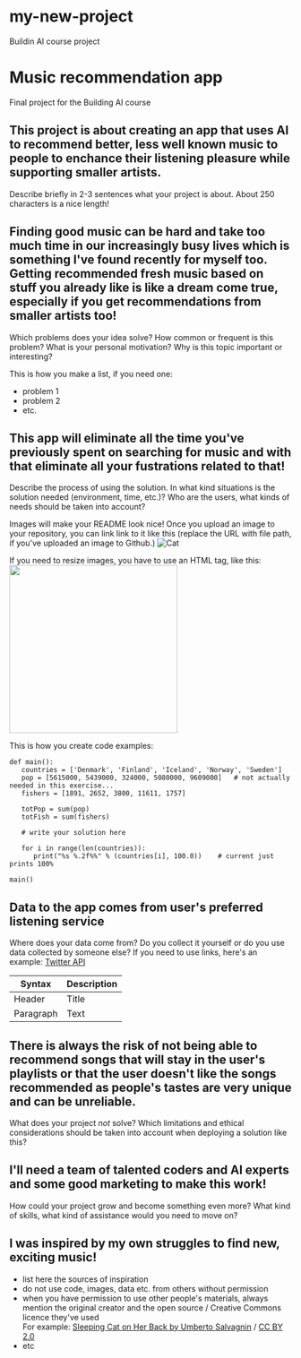# my-new-project
Buildin AI course project
<!-- This is the markdown template for the final project of the Building AI course, 
created by Reaktor Innovations and University of Helsinki. 
Copy the template, paste it to your GitHub README and edit! -->

# Music recommendation app

Final project for the Building AI course

## This project is about creating an app that uses AI to recommend better, less well known music to people to enchance their listening pleasure while supporting smaller artists.

Describe briefly in 2-3 sentences what your project is about. About 250 characters is a nice length! 


## Finding good music can be hard and take too much time in our increasingly busy lives which is something I've found recently for myself too. Getting recommended fresh music based on stuff you already like is like a dream come true, especially if you get recommendations from smaller artists too!

Which problems does your idea solve? How common or frequent is this problem? What is your personal motivation? Why is this topic important or interesting?

This is how you make a list, if you need one:
* problem 1
* problem 2
* etc.


## This app will eliminate all the time you've previously spent on searching for music and with that eliminate all your fustrations related to that!

Describe the process of using the solution. In what kind situations is the solution needed (environment, time, etc.)? Who are the users, what kinds of needs should be taken into account?

Images will make your README look nice!
Once you upload an image to your repository, you can link link to it like this (replace the URL with file path, if you've uploaded an image to Github.)
![Cat](https://upload.wikimedia.org/wikipedia/commons/5/5e/Sleeping_cat_on_her_back.jpg)

If you need to resize images, you have to use an HTML tag, like this:
<img src="https://upload.wikimedia.org/wikipedia/commons/5/5e/Sleeping_cat_on_her_back.jpg" width="300">

This is how you create code examples:
```
def main():
   countries = ['Denmark', 'Finland', 'Iceland', 'Norway', 'Sweden']
   pop = [5615000, 5439000, 324000, 5080000, 9609000]   # not actually needed in this exercise...
   fishers = [1891, 2652, 3800, 11611, 1757]

   totPop = sum(pop)
   totFish = sum(fishers)

   # write your solution here

   for i in range(len(countries)):
      print("%s %.2f%%" % (countries[i], 100.0))    # current just prints 100%

main()
```


## Data to the app comes from user's preferred listening service
Where does your data come from? Do you collect it yourself or do you use data collected by someone else?
If you need to use links, here's an example:
[Twitter API](https://developer.twitter.com/en/docs)

| Syntax      | Description |
| ----------- | ----------- |
| Header      | Title       |
| Paragraph   | Text        |

## There is always the risk of not being able to recommend songs that will stay in the user's playlists or that the user doesn't like the songs recommended as people's tastes are very unique and can be unreliable.

What does your project _not_ solve? Which limitations and ethical considerations should be taken into account when deploying a solution like this?

## I'll need a team of talented coders and AI experts and some good marketing to make this work!

How could your project grow and become something even more? What kind of skills, what kind of assistance would you  need to move on? 


## I was inspired by my own struggles to find new, exciting music!

* list here the sources of inspiration 
* do not use code, images, data etc. from others without permission
* when you have permission to use other people's materials, always mention the original creator and the open source / Creative Commons licence they've used
  <br>For example: [Sleeping Cat on Her Back by Umberto Salvagnin](https://commons.wikimedia.org/wiki/File:Sleeping_cat_on_her_back.jpg#filelinks) / [CC BY 2.0](https://creativecommons.org/licenses/by/2.0)
* etc
